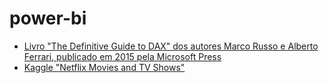 # power-bi

* [Livro "The Definitive Guide to DAX" dos autores Marco Russo e Alberto Ferrari, publicado em 2015 pela Microsoft Press](https://github.com/orosolin2/power-bi/tree/main/Book%20The%20Definitive%20Guide%20to%20DAX)
* [Kaggle "Netflix Movies and TV Shows"](https://github.com/orosolin2/power-bi/tree/main/Kaggle%20Netflix%20Movies%20and%20TV%20Shows)
